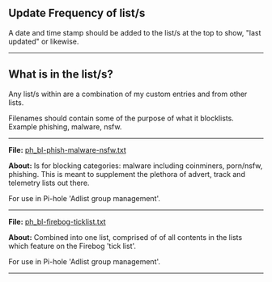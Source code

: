 ## Update Frequency of list/s

A date and time stamp should be added to the list/s at the top to show, "last updated" or likewise.

----

## What is in the list/s?

Any list/s within are a combination of my custom entries and from other lists. 

Filenames should contain some of the purpose of what it blocklists. Example phishing, malware, nsfw.

----

<b>File:</b> [ph_bl-phish-malware-nsfw.txt](https://raw.githubusercontent.com/lz-eng/pi-hole/main/dynamic-big-list/ph_bl-phish-malware-nsfw.txt)

<b>About:</b> Is for blocking categories: malware including coinminers, porn/nsfw, phishing. 
This is meant to supplement the plethora of advert, track and telemetry lists out there.


For use in Pi-hole 'Adlist group management'.

----

<b>File:</b> [ph_bl-firebog-ticklist.txt](https://raw.githubusercontent.com/lz-eng/pi-hole/main/dynamic-big-list/ph_bl-firebog-ticklist.txt)

<b>About:</b> Combined into one list, comprised of of all contents in the lists which feature on the Firebog 'tick list'.

For use in Pi-hole 'Adlist group management'.

----
